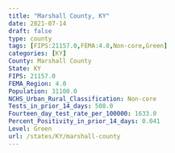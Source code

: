 ```yaml
---
title: "Marshall County, KY"
date: 2021-07-14
draft: false
type: county
tags: [FIPS:21157.0,FEMA:4.0,Non-core,Green]
categories: [KY]
County: Marshall County
State: KY
FIPS: 21157.0
FEMA_Region: 4.0
Population: 31100.0
NCHS_Urban_Rural_Classification: Non-core
Tests_in_prior_14_days: 508.0
Fourteen_day_test_rate_per_100000: 1633.0
Percent_Positivity_in_prior_14_days: 0.041
Level: Green
url: /states/KY/marshall-county
---
```



